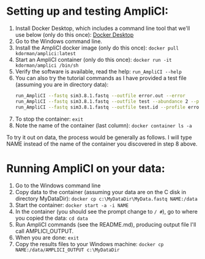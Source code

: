# Setting up and testing AmpliCI:

1.  Install Docker Desktop, which includes a command line tool that we'll use below (only do this once): [Docker Desktop](https://docs.docker.com/desktop/install/windows-install/)
1.  Go to the Windows command line.
1.  Install the AmpliCI docker image (only do this once): `docker pull kdorman/amplici:latest`
1.  Start an AmpliCI container (only do this once): `docker run -it kdorman/amplici /bin/sh`
1.  Verify the software is available, read the help: `run_AmpliCI --help`
1.  You can also try the tutorial commands as I have provided a test file (assuming you are in directory data):
    ```sh
    run_AmpliCI --fastq sim3.8.1.fastq --outfile error.out --error
    run_AmpliCI --fastq sim3.8.1.fastq --outfile test --abundance 2 --profile error.out
    run_AmpliCI --fastq sim3.8.1.fastq --outfile test.id --profile error.out --haplotypes test.fa
    ```
1.  To stop the container: `exit`
1.  Note the name of the container (last column): `docker container ls -a`


To try it out on data, the process would be generally as follows. I will type NAME instead of the name of the container you discovered in step 8 above.

# Running AmpliCI on your data:

1.  Go to the Windows command line
1.  Copy data to the container (assuming your data are on the C disk in directory MyDataDir): `docker cp c:\MyDataDir\MyData.fastq NAME:/data`
1.  Start the container: `docker start -a -i NAME`
1.  In the container (you should see the prompt change to `/ #`), go to where you copied the data: `cd data`
1.  Run AmpliCI commands (see the README.md), producing output file I'll call AMPLICI_OUTPUT.
1.  When you are done: `exit`
1.  Copy the results files to your Windows machine: `docker cp NAME:/data/AMPLICI_OUTPUT c:\MyDataDir`
